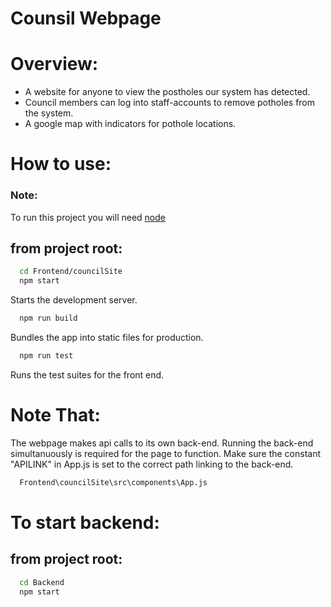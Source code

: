 Counsil Webpage
===============

# Overview:
* A website for anyone to view the postholes our system has detected.
* Council members can log into staff-accounts to remove potholes from the system.
* A google map with indicators for pothole locations.

# How to use:
### Note:
To run this project you will need [node](https://nodejs.org/en/download)

## from project root:
```bash
  cd Frontend/councilSite
  npm start
```
Starts the development server.

```bash
  npm run build
```
Bundles the app into static files for production.

```bash
  npm run test
```
Runs the test suites for the front end.

# Note That:
  The webpage makes api calls to its own back-end.
  Running the back-end simultanuously is required for the page to function.
  Make sure the constant "APILINK" in App.js is set to the correct path linking to the back-end.
  ```bash
    Frontend\councilSite\src\components\App.js
  ```

# To start backend:

## from project root:
```bash
  cd Backend
  npm start
```